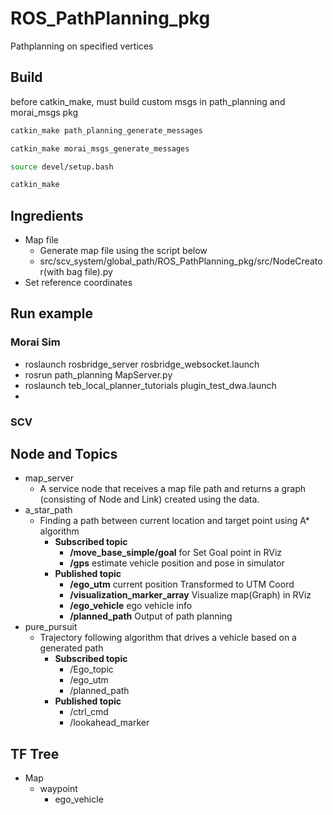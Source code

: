 # ROS_PathPlanning_pkg
Pathplanning on specified vertices

## Build

before catkin_make, must build custom msgs in path_planning and morai_msgs pkg

```bash
catkin_make path_planning_generate_messages

catkin_make morai_msgs_generate_messages

source devel/setup.bash

catkin_make
```

## Ingredients

- Map file
  - Generate map file using the script below
  - src/scv_system/global_path/ROS_PathPlanning_pkg/src/NodeCreator(with bag file).py
- Set reference coordinates

## Run example

### Morai Sim
- roslaunch rosbridge_server rosbridge_websocket.launch
- rosrun path_planning MapServer.py
- roslaunch teb_local_planner_tutorials plugin_test_dwa.launch
- 

### SCV

## Node and Topics

- map_server
  - A service node that receives a map file path and returns a graph (consisting of Node and Link) created using the data.
- a_star_path
  - Finding a path between current location and target point using A* algorithm
    - **Subscribed topic**
      - **/move_base_simple/goal** for Set Goal point in RViz
      - **/gps** estimate vehicle position and pose in simulator 
    - **Published topic**
      - **/ego_utm** current position Transformed to UTM Coord
      - **/visualization_marker_array** Visualize map(Graph) in RViz
      - **/ego_vehicle** ego vehicle info
      - **/planned_path** Output of path planning
- pure_pursuit
  - Trajectory following algorithm that drives a vehicle based on a generated path
    - **Subscribed topic**
      - /Ego_topic
      - /ego_utm
      - /planned_path
    - **Published topic**
      - /ctrl_cmd
      - /lookahead_marker

## TF Tree
- Map
  - waypoint
    - ego_vehicle